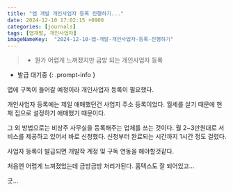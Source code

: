 ```yaml
---
title: "앱 개발 개인사업자 등록 진행하기..."
date: 2024-12-10 17:02:15 +0900
categories: [journals]
tags: [앱개발, 개인사업자]
imageNameKey:  "2024-12-10-앱-개발-개인사업자-등록-진행하기"
---
```



>- 뭔가 어렵게 느껴졌지만 금방 되는 개인사업자 등록
- 발급 대기중 
{: .prompt-info }


앱에 구독이 들어갈 예정이라 개인사업자 등록이 필요했다.

개인사업자 등록에는 제일 애매했던건 사업지 주소 등록이었다. 
월세를 살기 때문에 현재 집으로 설정하기 애매했기 때문이다.

그 외 방법으로는 비상주 사무실을 등록해주는 업체를 쓰는 것이다.
월 2~3만원대로 서비스를 제공하고 있어서 바로 신청했다.
신청부터 완료되는 시간까지 1시간 정도 걸렸다.

사업자 등록이 발급되면 개발작 계정 및 구독 연동을 해야할것같다.

처음엔 어렵게 느껴졌었는데 금방금방 처리가된다.
홈텍스도 잘 되어있고...

굿...






